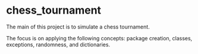 # chess_tournament

The main of this project is to simulate a chess tournament. 

The focus is on applying the following concepts: package creation, classes, exceptions, randomness, and dictionaries.

